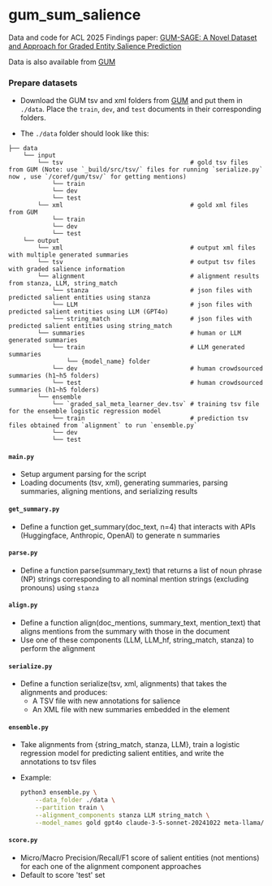 # gum_sum_salience

Data and code for ACL 2025 Findings paper: [GUM-SAGE: A Novel Dataset and Approach for Graded Entity Salience Prediction](https://arxiv.org/pdf/2504.10792)

Data is also available from [GUM](https://github.com/amir-zeldes/gum)

### Prepare datasets
- Download the GUM tsv and xml folders from [GUM](https://github.com/amir-zeldes/gum) and put them in `./data`. Place the `train`, `dev`, and `test` documents in their corresponding folders.
<!-- - To run the `coref_system` align method, put the prediction tsv files from [coref-mtl](https://github.com/yilunzhu/coref-mtl) under `./data/pred_tsv`. Name the folders this way: `tsv_pred_{train/dev/test}{summary_n}`. For example, `tsv_pred_train1` contains prediction tsv files from the `train` partition in summary 1 (i.e. the gold summary).-->
- The `./data` folder should look like this:
```
├── data
    └── input
        └── tsv                                   # gold tsv files from GUM (Note: use `_build/src/tsv/` files for running `serialize.py` now , use `/coref/gum/tsv/` for getting mentions)
            └── train
            └── dev
            └── test
        └── xml                                   # gold xml files from GUM
            └── train
            └── dev
            └── test
    └── output
        └── xml                                   # output xml files with multiple generated summaries
        └── tsv                                   # output tsv files with graded salience information
        └── alignment                             # alignment results from stanza, LLM, string_match
            └── stanza                            # json files with predicted salient entities using stanza
            └── LLM                               # json files with predicted salient entities using LLM (GPT4o)
            └── string_match                      # json files with predicted salient entities using string_match
        └── summaries                             # human or LLM generated summaries
            └── train                             # LLM generated summaries
                └── {model_name} folder
            └── dev                               # human crowdsourced summaries (h1~h5 folders)
            └── test                              # human crowdsourced summaries (h1~h5 folders)
        └── ensemble
            └── `graded_sal_meta_learner_dev.tsv` # training tsv file for the ensemble logistic regression model
            └── train                             # prediction tsv files obtained from `alignment` to run `ensemble.py`
            └── dev
            └── test 
```
#### `main.py`
  - Setup argument parsing for the script
  - Loading documents (tsv, xml), generating summaries, parsing summaries, aligning mentions, and serializing results

#### `get_summary.py`
  - Define a function get_summary(doc_text, n=4) that interacts with APIs (Huggingface, Anthropic, OpenAI) to generate n summaries

#### `parse.py`
  - Define a function parse(summary_text) that returns a list of noun phrase (NP) strings corresponding to all nominal mention strings (excluding pronouns) using `stanza`

#### `align.py`
  - Define a function align(doc_mentions, summary_text, mention_text) that aligns mentions from the summary with those in the document
  - Use one of these components (LLM, LLM_hf, string_match, stanza) to perform the alignment

#### `serialize.py`
  - Define a function serialize(tsv, xml, alignments) that takes the alignments and produces:
      - A TSV file with new annotations for salience
      - An XML file with new summaries embedded in the <text> element

#### `ensemble.py`
- Take alignments from {string_match, stanza, LLM}, train a logistic regression model for predicting salient entities, and write the annotations to tsv files
- Example:

    ```bash
    python3 ensemble.py \
        --data_folder ./data \
        --partition train \
        --alignment_components stanza LLM string_match \
        --model_names gold gpt4o claude-3-5-sonnet-20241022 meta-llama/Llama-3.2-3B-Instruct Qwen2.5-7B-Instruct
    ```

<!-- #### `generate_conll.py`
  - Generates the merged conll files (document+summary) needed for running the [coref-mtl](https://github.com/yilunzhu/coref-mtl) (Zhu et al., 2023)
  - Download `v4_gold_conll` file (e.g. `train.gum.english.v4_gold_conll`) from the coref-mtl repo as well. Put it under `./data`
  - Follow the instructions there to generate the prediction tsv files needed for running `align.py`. Put the prediction files under `./data/pred_tsv` -->

#### `score.py`
  - Micro/Macro Precision/Recall/F1 score of salient entities (not mentions) for each one of the alignment component approaches
  - Default to score 'test' set

